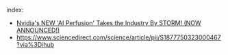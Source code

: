 index:
- [Nvidia's NEW 'AI Perfusion' Takes the Industry By STORM! (NOW ANNOUNCED!)](https://youtu.be/68mGbVou8p0)
- https://www.sciencedirect.com/science/article/pii/S1877750323000467?via%3Dihub
